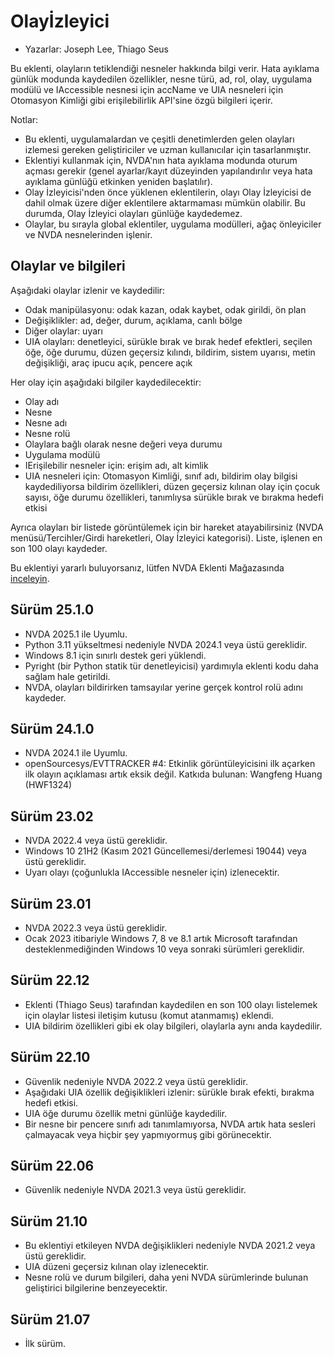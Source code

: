 # Olayİzleyici

* Yazarlar: Joseph Lee, Thiago Seus

Bu eklenti, olayların tetiklendiği nesneler hakkında bilgi verir. Hata ayıklama günlük modunda kaydedilen özellikler, nesne türü, ad, rol, olay, uygulama modülü ve IAccessible nesnesi için accName ve UIA nesneleri için Otomasyon Kimliği gibi erişilebilirlik API'sine özgü bilgileri içerir.

Notlar:

* Bu eklenti, uygulamalardan ve çeşitli denetimlerden gelen olayları izlemesi gereken geliştiriciler ve uzman kullanıcılar için tasarlanmıştır.
* Eklentiyi kullanmak için, NVDA'nın hata ayıklama modunda oturum açması gerekir (genel ayarlar/kayıt düzeyinden yapılandırılır veya hata ayıklama günlüğü etkinken yeniden başlatılır).
* Olay İzleyicisi'nden önce yüklenen eklentilerin, olayı Olay İzleyicisi de dahil olmak üzere diğer eklentilere aktarmaması mümkün olabilir. Bu durumda, Olay İzleyici olayları günlüğe kaydedemez.
* Olaylar, bu sırayla global eklentiler, uygulama modülleri, ağaç önleyiciler ve NVDA nesnelerinden işlenir.

## Olaylar ve bilgileri

Aşağıdaki olaylar izlenir ve kaydedilir:

* Odak manipülasyonu: odak kazan, odak kaybet, odak girildi, ön plan
* Değişiklikler: ad, değer, durum, açıklama, canlı bölge
* Diğer olaylar: uyarı
* UIA olayları: denetleyici, sürükle bırak ve bırak hedef efektleri, seçilen öğe, öğe durumu, düzen geçersiz kılındı, bildirim, sistem uyarısı, metin değişikliği, araç ipucu açık, pencere açık

Her olay için aşağıdaki bilgiler kaydedilecektir:

* Olay adı
* Nesne
* Nesne adı
* Nesne rolü
* Olaylara bağlı olarak nesne değeri veya durumu
* Uygulama modülü
* IErişilebilir nesneler için: erişim adı, alt kimlik
* UIA nesneleri için: Otomasyon Kimliği, sınıf adı, bildirim olay bilgisi kaydediliyorsa bildirim özellikleri, düzen geçersiz kılınan olay için çocuk sayısı, öğe durumu özellikleri, tanımlıysa sürükle bırak ve bırakma hedefi etkisi

Ayrıca olayları bir listede görüntülemek için bir hareket atayabilirsiniz (NVDA menüsü/Tercihler/Girdi hareketleri, Olay İzleyici kategorisi). Liste, işlenen en son 100 olayı kaydeder.

Bu eklentiyi yararlı buluyorsanız, lütfen NVDA Eklenti Mağazasında [inceleyin][1].

## Sürüm 25.1.0

* NVDA 2025.1 ile Uyumlu.
* Python 3.11 yükseltmesi nedeniyle NVDA 2024.1 veya üstü gereklidir.
* Windows 8.1 için sınırlı destek geri yüklendi.
* Pyright (bir Python statik tür denetleyicisi) yardımıyla eklenti kodu daha sağlam hale getirildi.
* NVDA, olayları bildirirken tamsayılar yerine gerçek kontrol rolü adını kaydeder.

## Sürüm 24.1.0

* NVDA 2024.1 ile Uyumlu.
* openSourcesys/EVTTRACKER #4: Etkinlik görüntüleyicisini ilk açarken ilk olayın açıklaması artık eksik değil. Katkıda bulunan: Wangfeng Huang (HWF1324)

## Sürüm 23.02

* NVDA 2022.4 veya üstü gereklidir.
* Windows 10 21H2 (Kasım 2021 Güncellemesi/derlemesi 19044) veya üstü gereklidir.
* Uyarı olayı (çoğunlukla IAccessible nesneler için) izlenecektir.

## Sürüm 23.01

* NVDA 2022.3 veya üstü gereklidir.
* Ocak 2023 itibariyle Windows 7, 8 ve 8.1 artık Microsoft tarafından desteklenmediğinden Windows 10 veya sonraki sürümleri gereklidir.

## Sürüm 22.12

* Eklenti (Thiago Seus) tarafından kaydedilen en son 100 olayı listelemek için olaylar listesi iletişim kutusu (komut atanmamış) eklendi.
* UIA bildirim özellikleri gibi ek olay bilgileri, olaylarla aynı anda kaydedilir.

## Sürüm 22.10

* Güvenlik nedeniyle NVDA 2022.2 veya üstü gereklidir.
* Aşağıdaki UIA özellik değişiklikleri izlenir: sürükle bırak efekti, bırakma hedefi etkisi.
* UIA öğe durumu özellik metni günlüğe kaydedilir.
* Bir nesne bir pencere sınıfı adı tanımlamıyorsa, NVDA artık hata sesleri çalmayacak veya hiçbir şey yapmıyormuş gibi görünecektir.

## Sürüm 22.06

* Güvenlik nedeniyle NVDA 2021.3 veya üstü gereklidir.

## Sürüm 21.10

* Bu eklentiyi etkileyen NVDA değişiklikleri nedeniyle NVDA 2021.2 veya üstü gereklidir.
* UIA düzeni geçersiz kılınan olay izlenecektir.
* Nesne rolü ve durum bilgileri, daha yeni NVDA sürümlerinde bulunan geliştirici bilgilerine benzeyecektir.

## Sürüm 21.07

* İlk sürüm.

[1]: https://github.com/nvaccess/addon-datastore/discussions/2717
